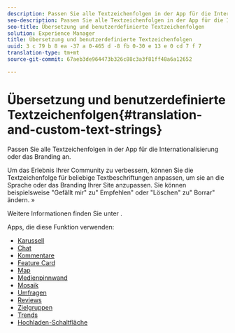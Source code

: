 ```yaml
---
description: Passen Sie alle Textzeichenfolgen in der App für die Internationalisierung oder das Branding an.
seo-description: Passen Sie alle Textzeichenfolgen in der App für die Internationalisierung oder das Branding an.
seo-title: Übersetzung und benutzerdefinierte Textzeichenfolgen
solution: Experience Manager
title: Übersetzung und benutzerdefinierte Textzeichenfolgen
uuid: 3 c 79 b 8 ea -37 a 0-465 d -8 fb 0-30 e 13 e 0 cd 7 f 7
translation-type: tm+mt
source-git-commit: 67aeb3de964473b326c88c3a3f81ff48a6a12652

---
```



# Übersetzung und benutzerdefinierte Textzeichenfolgen{#translation-and-custom-text-strings}

Passen Sie alle Textzeichenfolgen in der App für die Internationalisierung oder das Branding an.

Um das Erlebnis Ihrer Community zu verbessern, können Sie die Textzeichenfolge für beliebige Textbeschriftungen anpassen, um sie an die Sprache oder das Branding Ihrer Site anzupassen. Sie können beispielsweise &quot;Gefällt mir&quot; zu&quot; Empfehlen&quot; oder &quot;Löschen&quot; zu&quot; Borrar&quot; ändern. »

Weitere Informationen finden Sie unter [](../c-settings-other/c-translation-sets/c-translation-sets.md#c_translation_sets).

Apps, die diese Funktion verwenden:

* [Karussell](../c-about-apps/c-carousel-app/c-carousel-app.md#c_carousel_app)
* [Chat](../c-about-apps/c-chat-app/c-chat-app.md#c_chat_app)
* [Kommentare](/help/using/c-about-apps/c-comments/c-comments.md)
* [Feature Card](../c-about-apps/c-feature-card-app/c-feature-card-app.md#c_feature_card_app)
* [Map](../c-about-apps/c-map-app/c-map-app.md#c_map_app)
* [Medienpinnwand](../c-about-apps/c-media-wall-app/c-media-wall-app.md#c_media_wall_app)
* [Mosaik](../c-about-apps/c-mosaic-app/c-mosaic-app.md#c_mosaic_app)
* [Umfragen](../c-about-apps/c-polls-app/c-polls-app.md#c_polls_app)
* [Reviews](../c-about-apps/c-reviews-app/c-reviews-app.md#c_reviews_app)
* [Zielgruppen](../c-about-apps/c-sidenotes-app/c-sidenotes-app.md#c_sidenotes_app)
* [Trends](../c-about-apps/c-trending-app/c-trending-app.md#c_trending_app)
* [Hochladen-Schaltfläche](../c-about-apps/c-upload-button-app/c-upload-button-app.md#c_upload_button_app)

